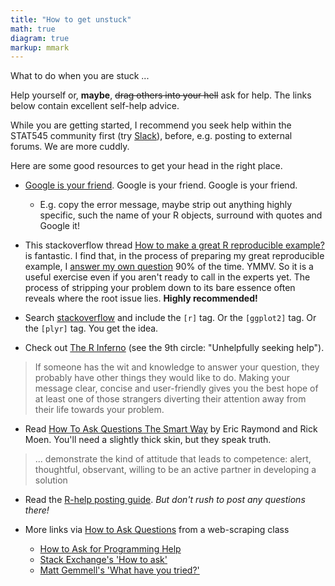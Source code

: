 ```yaml
---
title: "How to get unstuck"
math: true
diagram: true
markup: mmark
---
```


What to do when you are stuck ...

Help yourself or, __maybe__, ~~drag others into your hell~~ ask for help. The links below contain excellent self-help advice.

While you are getting started, I recommend you seek help within the STAT545 community first (try [Slack](https://stat545ubc.slack.com/)), before, e.g. posting to external forums. We are more cuddly.

Here are some good resources to get your head in the right place.

  * [Google is your friend](http://xkcd.com/627/). Google is your friend. Google is your friend.
  
    - E.g. copy the error message, maybe strip out anything highly specific, such the name of your R objects, surround with quotes and Google it!

  * This stackoverflow thread [How to make a great R reproducible example?](http://stackoverflow.com/questions/5963269/how-to-make-a-great-r-reproducible-example/5963610#5963610) is fantastic. I find that, in the process of preparing my great reproducible example, I [answer my own question](http://htmlpreview.github.io/?https://gist.githubusercontent.com/jennybc/58466fd018823302f398/raw/4c7059558e1525b482f1ee794a5828ca8999bf98/2014-07-25_wrapper-graphics-dev-open-close.html) 90% of the time. YMMV. So it is a useful exercise even if you aren't ready to call in the experts yet. The process of stripping your problem down to its bare essence often reveals where the root issue lies. __Highly recommended!__
  
  * Search [stackoverflow](http://stackoverflow.com) and include the `[r]` tag. Or the `[ggplot2]` tag. Or the `[plyr]` tag. You get the idea.

  * Check out [The R Inferno](http://www.burns-stat.com/documents/books/the-r-inferno/) (see the 9th circle: "Unhelpfully seeking help").
  
  > If someone has the wit and knowledge to answer your question, they probably have other things they would like to do. Making your message clear, concise and user-friendly gives you the best hope of at least one of those strangers diverting their attention away from their life towards your problem.
  
  * Read [How To Ask Questions The Smart Way](http://www.catb.org/~esr/faqs/smart-questions.html) by Eric Raymond and Rick Moen. You'll need a slightly thick skin, but they speak truth.
  
  > ... demonstrate the kind of attitude that leads to competence: alert, thoughtful, observant, willing to be an active partner in developing a solution
  
  * Read the [R-help posting guide](http://www.r-project.org/posting-guide.html). *But don't rush to post any questions there!*

  * More links via [How to Ask Questions](https://github.com/ireapps/scraping-class/blob/master/notes/how-to-ask-questions.md) from a web-scraping class
  
    - [How to Ask for Programming Help](http://codingkilledthecat.wordpress.com/2012/06/26/how-to-ask-for-programming-help/)
    - [Stack Exchange's 'How to ask'](https://codereview.stackexchange.com/help/how-to-ask)
    - [Matt Gemmell's 'What have you tried?'](http://mattgemmell.com/what-have-you-tried/)